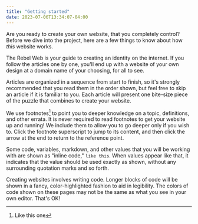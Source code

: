```yaml
---
title: "Getting started"
date: 2023-07-06T13:34:07-04:00
---
```


Are you ready to create your own website, that you completely control? Before we
dive into the project, here are a few things to know about how *this* website
works.

The Rebel Web is your guide to creating an identity on the internet. If you
follow the articles one by one, you'll end up with a website of your own design
at a domain name of your choosing, for all to see.

Articles are organized in a sequence from start to finish, so it's strongly
recommended that you read them in the order shown, but feel free to skip an
article if it is familiar to you. Each article will present one bite-size piece
of the puzzle that combines to create your website.

We use footnotes[^1] to point you to deeper knowledge on a topic, definitions,
and other errata. It is never required to read footnotes to get your website up
and running! We include them to allow you to go deeper only if you wish to.
Click the footnote superscript to jump to its content, and then click the arrow
at the end to return to the reference point.

[^1]: Like this one

Some code, variables, markdown, and other values that you will be working with
are shown as "inline code," `like this`. When values appear like that, it
indicates that the value should be used exactly as shown, without any
surrounding quotation marks and so forth.

Creating websites involves writing code. Longer blocks of code will be shown in
a fancy, color-highlighted fashion to aid in legibility. The colors of code
shown on these pages may not be the same as what you see in your own editor.
That's OK!
